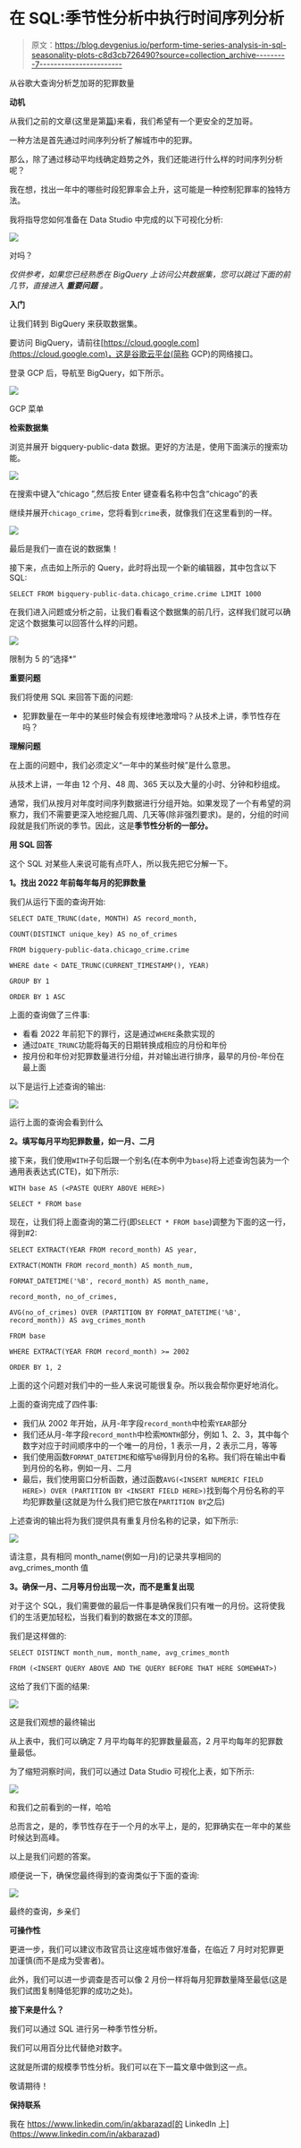 # 在 SQL:季节性分析中执行时间序列分析

> 原文：<https://blog.devgenius.io/perform-time-series-analysis-in-sql-seasonality-plots-c8d3cb726490?source=collection_archive---------7----------------------->

从谷歌大查询分析芝加哥的犯罪数量

**动机**

从我们之前的文章(这里是第[篇](https://medium.com/@akbarazad93/perform-time-series-analysis-in-sql-moving-averages-b1a8bf6a8ef0))来看，我们希望有一个更安全的芝加哥。

一种方法是首先通过时间序列分析了解城市中的犯罪。

那么，除了通过移动平均线确定趋势之外，我们还能进行什么样的时间序列分析呢？

我在想，找出一年中的哪些时段犯罪率会上升，这可能是一种控制犯罪率的独特方法。

我将指导您如何准备在 Data Studio 中完成的以下可视化分析:

![](img/26a0eb9be89bcb26d47c594ce9de87ed.png)

对吗？

*仅供参考，如果您已经熟悉在 BigQuery 上访问公共数据集，您可以跳过下面的前几节，直接进入* ***重要问题*** *。*

**入门**

让我们转到 BigQuery 来获取数据集。

要访问 BigQuery，请前往[https://cloud.google.com](https://cloud.google.com)，这是谷歌云平台(简称 GCP)的网络接口。

登录 GCP 后，导航至 BigQuery，如下所示。

![](img/6165a2d804eaec37a9beee754ef9fcd3.png)

GCP 菜单

**检索数据集**

浏览并展开 bigquery-public-data 数据。更好的方法是，使用下面演示的搜索功能。

![](img/cfa2c3451513957260abb041b0ec4d4b.png)

在搜索中键入“chicago ”,然后按 Enter 键查看名称中包含“chicago”的表

继续并展开`chicago_crime`，您将看到`crime`表，就像我们在这里看到的一样。

![](img/eec2d13da517ef127793fbfdd99c4816.png)

最后是我们一直在说的数据集！

接下来，点击如上所示的 Query，此时将出现一个新的编辑器，其中包含以下 SQL:

`SELECT FROM bigquery-public-data.chicago_crime.crime LIMIT 1000`

在我们进入问题或分析之前，让我们看看这个数据集的前几行，这样我们就可以确定这个数据集可以回答什么样的问题。

![](img/a905d1fb82f4483f4d327098476271ee.png)

限制为 5 的“选择*”

**重要问题**

我们将使用 SQL 来回答下面的问题:

*   犯罪数量在一年中的某些时候会有规律地激增吗？从技术上讲，季节性存在吗？

**理解问题**

在上面的问题中，我们必须定义“一年中的某些时候”是什么意思。

从技术上讲，一年由 12 个月、48 周、365 天以及大量的小时、分钟和秒组成。

通常，我们从按月对年度时间序列数据进行分组开始。如果发现了一个有希望的洞察力，我们不需要更深入地挖掘几周、几天等(除非强烈要求)。是的，分组的时间段就是我们所说的季节。因此，这是**季节性分析的一部分。**

**用 SQL 回答**

这个 SQL 对某些人来说可能有点吓人，所以我先把它分解一下。

**1。找出 2022 年前每年每月的犯罪数量**

我们从运行下面的查询开始:

`SELECT DATE_TRUNC(date, MONTH) AS record_month,`

`COUNT(DISTINCT unique_key) AS no_of_crimes`

`FROM bigquery-public-data.chicago_crime.crime`

`WHERE date < DATE_TRUNC(CURRENT_TIMESTAMP(), YEAR)`

`GROUP BY 1`

`ORDER BY 1 ASC`

上面的查询做了三件事:

*   看看 2022 年前犯下的罪行，这是通过`WHERE`条款实现的
*   通过`DATE_TRUNC`功能将每天的日期转换成相应的月份和年份
*   按月份和年份对犯罪数量进行分组，并对输出进行排序，最早的月份-年份在最上面

以下是运行上述查询的输出:

![](img/aea91bf30e7904f1c52d9348c52ae0f3.png)

运行上面的查询会看到什么

**2。填写每月平均犯罪数量，如一月、二月**

接下来，我们使用`WITH`子句后跟一个别名(在本例中为`base`)将上述查询包装为一个通用表表达式(CTE)，如下所示:

`WITH base AS (<PASTE QUERY ABOVE HERE>)`

`SELECT * FROM base`

现在，让我们将上面查询的第二行(即`SELECT * FROM base`)调整为下面的这一行，得到#2:

`SELECT EXTRACT(YEAR FROM record_month) AS year,`

`EXTRACT(MONTH FROM record_month) AS month_num,`

`FORMAT_DATETIME('%B', record_month) AS month_name,`

`record_month, no_of_crimes,`

`AVG(no_of_crimes) OVER (PARTITION BY FORMAT_DATETIME('%B', record_month)) AS avg_crimes_month`

`FROM base`

`WHERE EXTRACT(YEAR FROM record_month) >= 2002`

`ORDER BY 1, 2`

上面的这个问题对我们中的一些人来说可能很复杂。所以我会帮你更好地消化。

上面的查询完成了四件事:

*   我们从 2002 年开始，从月-年字段`record_month`中检索`YEAR`部分
*   我们还从月-年字段`record_month`中检索`MONTH`部分，例如 1、2、3，其中每个数字对应于时间顺序中的一个唯一的月份，1 表示一月，2 表示二月，等等
*   我们使用函数`FORMAT_DATETIME`和缩写`%B`得到月份的名称。我们将在输出中看到月份的名称，例如一月、二月
*   最后，我们使用窗口分析函数，通过函数`AVG(<INSERT NUMERIC FIELD HERE>) OVER (PARTITION BY <INSERT FIELD HERE>)`找到每个月份名称的平均犯罪数量(这就是为什么我们把它放在`PARTITION BY`之后)

上述查询的输出将为我们提供具有重复月份名称的记录，如下所示:

![](img/dc9c2e1d591d3de68433a83c3b3336c8.png)

请注意，具有相同 month_name(例如一月)的记录共享相同的 avg_crimes_month 值

**3。确保一月、二月等月份出现一次，而不是重复出现**

对于这个 SQL，我们需要做的最后一件事是确保我们只有唯一的月份。这将使我们的生活更加轻松，当我们看到的数据在本文的顶部。

我们是这样做的:

`SELECT DISTINCT month_num, month_name, avg_crimes_month`

`FROM (<INSERT QUERY ABOVE AND THE QUERY BEFORE THAT HERE SOMEWHAT>)`

这给了我们下面的结果:

![](img/5197aa783d316970611263f233a5961f.png)

这是我们观想的最终输出

从上表中，我们可以确定 7 月平均每年的犯罪数量最高，2 月平均每年的犯罪数量最低。

为了缩短洞察时间，我们可以通过 Data Studio 可视化上表，如下所示:

![](img/26a0eb9be89bcb26d47c594ce9de87ed.png)

和我们之前看到的一样，哈哈

总而言之，是的，季节性存在于一个月的水平上，是的，犯罪确实在一年中的某些时候达到高峰。

以上是我们问题的答案。

顺便说一下，确保您最终得到的查询类似于下面的查询:

![](img/2d9089a544a6a9928313ea166ee4a3a2.png)

最终的查询，乡亲们

**可操作性**

更进一步，我们可以建议市政官员让这座城市做好准备，在临近 7 月时对犯罪更加谨慎(而不是成为受害者)。

此外，我们可以进一步调查是否可以像 2 月份一样将每月犯罪数量降至最低(这是我们试图复制降低犯罪的成功之处)。

**接下来是什么？**

我们可以通过 SQL 进行另一种季节性分析。

我们可以用百分比代替绝对数字。

这就是所谓的规模季节性分析。我们可以在下一篇文章中做到这一点。

敬请期待！

**保持联系**

我在 https://www.linkedin.com/in/akbarazad[的 LinkedIn 上](https://www.linkedin.com/in/akbarazad)